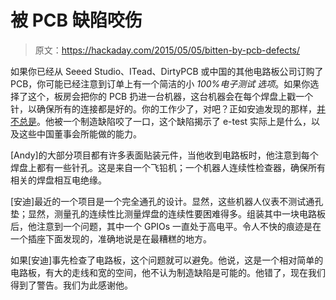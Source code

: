 # 被 PCB 缺陷咬伤

> 原文：<https://hackaday.com/2015/05/05/bitten-by-pcb-defects/>

如果你已经从 Seeed Studio、ITead、DirtyPCB 或中国的其他电路板公司订购了 PCB，你可能已经注意到订单上有一个简洁的小 *100%电子测试* *选项*。如果你选择了这个，板房会把你的 PCB 扔进一台机器，这台机器会在每个焊盘上戳一个针，以确保所有的连接都是好的。你的工作少了，对吧？正如安迪发现的那样，[并不总是](http://andybrown.me.uk/wk/2015/05/02/pcb-fail/)。他被一个制造缺陷咬了一口，这个缺陷揭示了 e-test 实际上是什么，以及这些中国董事会所能做的能力。

[Andy]的大部分项目都有许多表面贴装元件，当他收到电路板时，他注意到每个焊盘上都有一些针孔。这是来自一个飞铅机；一个机器人连续性检查器，确保所有相关的焊盘相互电绝缘。

[安迪]最近的一个项目是一个完全通孔的设计。显然，这些机器人仪表不测试通孔垫；显然，测量孔的连续性比测量焊盘的连续性要困难得多。组装其中一块电路板后，他注意到一个问题，其中一个 GPIOs 一直处于高电平。令人不快的痕迹是在一个插座下面发现的，准确地说是在最糟糕的地方。

如果[安迪]事先检查了电路板，这个问题就可以避免。他说，这是一个相对简单的电路板，有大的走线和宽的空间，他不认为制造缺陷是可能的。他错了，现在我们得到了警告。我们为此感谢他。